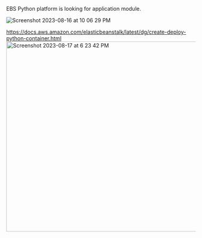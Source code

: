 EBS Python platform is looking for application module. 

![Screenshot 2023-08-16 at 10 06 29 PM](https://github.com/elmorenox/c4_deployment-1.1/assets/8043346/9c2dda57-1b5f-440a-b527-972c5e25231b)

https://docs.aws.amazon.com/elasticbeanstalk/latest/dg/create-deploy-python-container.html
<img width="506" alt="Screenshot 2023-08-17 at 6 23 42 PM" src="https://github.com/elmorenox/c4_deployment-1.1/assets/8043346/e96699f9-694c-4be1-879f-0a9d424ad353">

